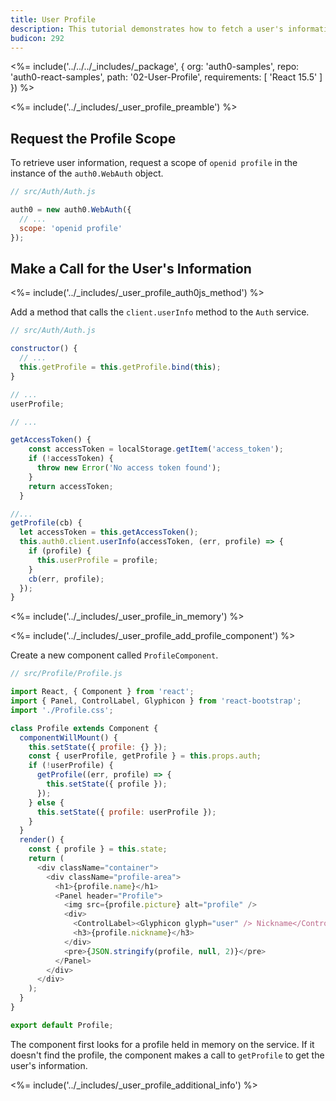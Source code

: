 ```yaml
---
title: User Profile
description: This tutorial demonstrates how to fetch a user's information from Auth0
budicon: 292
---
```


<%= include('../../../_includes/_package', {
  org: 'auth0-samples',
  repo: 'auth0-react-samples',
  path: '02-User-Profile',
  requirements: [
    'React 15.5'
  ]
}) %>

<%= include('../_includes/_user_profile_preamble') %>

## Request the Profile Scope

To retrieve user information, request a scope of `openid profile` in the instance of the `auth0.WebAuth` object. 

```js
// src/Auth/Auth.js

auth0 = new auth0.WebAuth({
  // ...
  scope: 'openid profile'
});
``` 

## Make a Call for the User's Information

<%= include('../_includes/_user_profile_auth0js_method') %>

Add a method that calls the `client.userInfo` method to the `Auth` service.

```js
// src/Auth/Auth.js

constructor() {
  // ...
  this.getProfile = this.getProfile.bind(this);
}

// ...
userProfile;

// ...

getAccessToken() {
    const accessToken = localStorage.getItem('access_token');
    if (!accessToken) {
      throw new Error('No access token found');
    }
    return accessToken;
  }

//...
getProfile(cb) {
  let accessToken = this.getAccessToken();
  this.auth0.client.userInfo(accessToken, (err, profile) => {
    if (profile) {
      this.userProfile = profile;
    }
    cb(err, profile);
  });
}
```

<%= include('../_includes/_user_profile_in_memory') %>

<%= include('../_includes/_user_profile_add_profile_component') %>

Create a new component called `ProfileComponent`.

```js
// src/Profile/Profile.js

import React, { Component } from 'react';
import { Panel, ControlLabel, Glyphicon } from 'react-bootstrap';
import './Profile.css';

class Profile extends Component {
  componentWillMount() {
    this.setState({ profile: {} });
    const { userProfile, getProfile } = this.props.auth;
    if (!userProfile) {
      getProfile((err, profile) => {
        this.setState({ profile });
      });
    } else {
      this.setState({ profile: userProfile });
    }
  }
  render() {
    const { profile } = this.state;
    return (
      <div className="container">
        <div className="profile-area">
          <h1>{profile.name}</h1>
          <Panel header="Profile">
            <img src={profile.picture} alt="profile" />
            <div>
              <ControlLabel><Glyphicon glyph="user" /> Nickname</ControlLabel>
              <h3>{profile.nickname}</h3>
            </div>
            <pre>{JSON.stringify(profile, null, 2)}</pre>
          </Panel>
        </div>
      </div>
    );
  }
}

export default Profile;
```

The component first looks for a profile held in memory on the service. If it doesn't find the profile, the component makes a call to `getProfile` to get the user's information.

<%= include('../_includes/_user_profile_additional_info') %>
